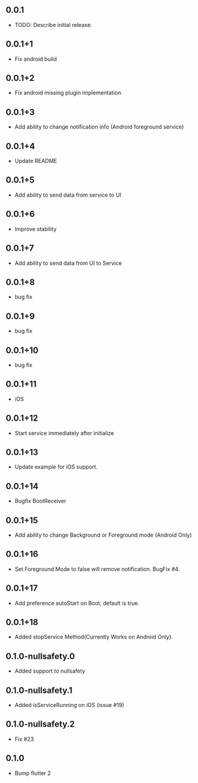 ## 0.0.1

* TODO: Describe initial release.

## 0.0.1+1

* Fix android build

## 0.0.1+2

* Fix android missing plugin implementation

## 0.0.1+3

* Add ability to change notification info (Android foreground service)

## 0.0.1+4

* Update README

## 0.0.1+5

* Add ability to send data from service to UI

## 0.0.1+6

* Improve stability

## 0.0.1+7

* Add ability to send data from UI to Service

## 0.0.1+8

* bug fix

## 0.0.1+9

* bug fix

## 0.0.1+10

* bug fix

## 0.0.1+11

* iOS

## 0.0.1+12

* Start service immediately after initialize

## 0.0.1+13

* Update example for iOS support.

## 0.0.1+14

* Bugfix BootReceiver

## 0.0.1+15

* Add ability to change Background or Foreground mode (Android Only)

## 0.0.1+16

* Set Foreground Mode to false will remove notification. BugFix #4.

## 0.0.1+17

* Add preference autoStart on Boot, default is true.

## 0.0.1+18

* Added stopService Method(Currently Works on Android Only).

## 0.1.0-nullsafety.0

* Added support to nullsafety

## 0.1.0-nullsafety.1

* Added isServiceRunning on iOS (issue #19)

## 0.1.0-nullsafety.2

* Fix #23

## 0.1.0

* Bump flutter 2